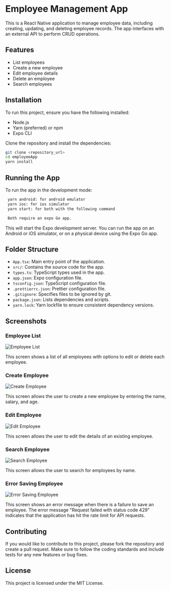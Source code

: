 
# Employee Management App

This is a React Native application to manage employee data, including creating, updating, and deleting employee records. The app interfaces with an external API to perform CRUD operations.

## Features

- List employees
- Create a new employee
- Edit employee details
- Delete an employee
- Search employees

## Installation

To run this project, ensure you have the following installed:

- Node.js
- Yarn (preferred) or npm
- Expo CLI

Clone the repository and install the dependencies:

```bash
git clone <repository_url>
cd employeeApp
yarn install
```

## Running the App

To run the app in the development mode:

```bash
 yarn android: for android emulator
 yarn ios: for ios simulator
 yarn start: for both with the following command

 Both require an expo Go app.
```

This will start the Expo development server. You can run the app on an Android or iOS simulator, or on a physical device using the Expo Go app.

## Folder Structure

- `App.tsx`: Main entry point of the application.
- `src/`: Contains the source code for the app.
- `types.ts`: TypeScript types used in the app.
- `app.json`: Expo configuration file.
- `tsconfig.json`: TypeScript configuration file.
- `.prettierrc.json`: Prettier configuration file.
- `.gitignore`: Specifies files to be ignored by git.
- `package.json`: Lists dependencies and scripts.
- `yarn.lock`: Yarn lockfile to ensure consistent dependency versions.

## Screenshots

### Employee List

![Employee List](Simulator%20Screenshot%20-%20iPhone%2015%20Pro%20Max%20-%202024-07-12%20at%2017.50.15.png)

This screen shows a list of all employees with options to edit or delete each employee.

### Create Employee

![Create Employee](Simulator%20Screenshot%20-%20iPhone%2015%20Pro%20Max%20-%202024-07-12%20at%2017.50.04.png)

This screen allows the user to create a new employee by entering the name, salary, and age.

### Edit Employee

![Edit Employee](Simulator%20Screenshot%20-%20iPhone%2015%20Pro%20Max%20-%202024-07-12%20at%2017.49.55.png)

This screen allows the user to edit the details of an existing employee.

### Search Employee

![Search Employee](Simulator%20Screenshot%20-%20iPhone%2015%20Pro%20Max%20-%202024-07-12%20at%2017.50.15.png)

This screen allows the user to search for employees by name.

### Error Saving Employee

![Error Saving Employee](Simulator%20Screenshot%20-%20iPhone%2015%20Pro%20Max%20-%202024-07-12%20at%2017.32.33.png)

This screen shows an error message when there is a failure to save an employee. The error message "Request failed with status code 429" indicates that the application has hit the rate limit for API requests.

## Contributing

If you would like to contribute to this project, please fork the repository and create a pull request. Make sure to follow the coding standards and include tests for any new features or bug fixes.

## License

This project is licensed under the MIT License.

